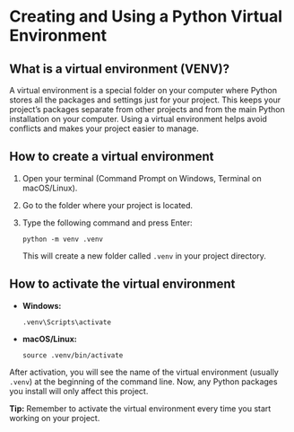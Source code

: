 # Creating and Using a Python Virtual Environment

## What is a virtual environment (VENV)?

A virtual environment is a special folder on your computer where Python stores all the packages and settings just for your project. This keeps your project’s packages separate from other projects and from the main Python installation on your computer. Using a virtual environment helps avoid conflicts and makes your project easier to manage.

## How to create a virtual environment

1. Open your terminal (Command Prompt on Windows, Terminal on macOS/Linux).
2. Go to the folder where your project is located.
3. Type the following command and press Enter:

   ```
   python -m venv .venv
   ```

   This will create a new folder called `.venv` in your project directory.

## How to activate the virtual environment

- **Windows:**
  ```
  .venv\Scripts\activate
  ```
- **macOS/Linux:**
  ```
  source .venv/bin/activate
  ```

After activation, you will see the name of the virtual environment (usually `.venv`) at the beginning of the command line. Now, any Python packages you install will only affect this project.

**Tip:** Remember to activate the virtual environment every time you start working on your project.